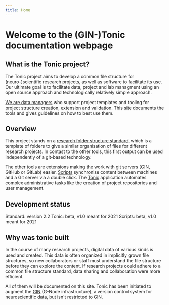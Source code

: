 ```yaml
---
title: Home
---
```


# Welcome to the (GIN-)Tonic documentation webpage

## What is the Tonic project?

The Tonic project aims to develop a common file structure for (neuro-)scientific research projects, as well as software to facilitate its use. Our ultimate goal is to facilitate data, project and lab managment using an open source approach and technologically relatively simple approach.

[We are data managers](about) who support project templates and tooling for project structure creation, extension and validation. This site documents the tools and gives guidelines on how to best use them. 



## Overview 

This project stands on a [research folder structure standard](standard), which is a template of folders to give a similar organisation of files for different research projects. In contast to the other tools, this first output can be used independently of a git-based technology.

The other tools are extensions making the work with git servers (GIN, GitHub or GitLab) easier. [Scripts](tooling/scripts) synchronise content between machines and a Git server via a double click. The [Tonic](tooling/tonictool) application automates complex administrative tasks like the creation of project repositories and user management.

## Development status

Standard: version 2.2
Tonic: beta, v1.0 meant for 2021
Scripts: beta, v1.0 meant for 2021


## Why was tonic built

In the course of many research projects, digital data of various kinds is used and created.
This data is often organized in implicitly grown file structures, so new collaborators or staff must understand the file structure before they can explore the content.
If research projects could adhere to a common file structure standard, data sharing and collaboration were more efficient.


All of them will be documented on this site.
Tonic has been initiated to augment the [GIN] (G-Node infrastructure), a version control system for neuroscientific data, but isn't restricted to GIN.

[GIN]: https://gin.g-node.org



